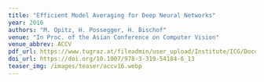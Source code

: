 ```yaml
---
title: "Efficient Model Averaging for Deep Neural Networks"
year: 2016
authors: "M. Opitz, H. Possegger, H. Bischof"
venue: "In Proc. of the Asian Conference on Computer Vision"
venue_abbrev: ACCV
pdf_url: https://www.tugraz.at/fileadmin/user_upload/Institute/ICG/Documents/lrs/pubs/opitz_accv_16.pdf
doi_url: https://doi.org/10.1007/978-3-319-54184-6_13
teaser_img: /images/teaser/accv16.webp
---
```

